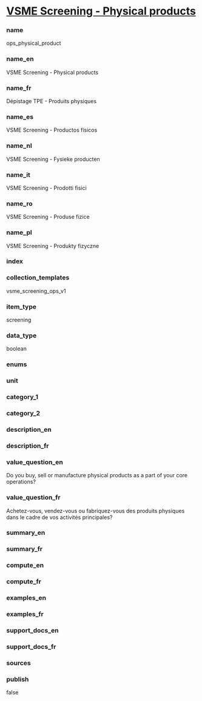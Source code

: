 
# [VSME Screening - Physical products](#ops_physical_product)

### name

ops_physical_product

### name_en

VSME Screening - Physical products

### name_fr

Dépistage TPE - Produits physiques

### name_es

VSME Screening - Productos físicos

### name_nl

VSME Screening - Fysieke producten

### name_it

VSME Screening - Prodotti fisici

### name_ro

VSME Screening - Produse fizice

### name_pl

VSME Screening - Produkty fizyczne

### index



### collection_templates

vsme_screening_ops_v1

### item_type

screening

### data_type

boolean

### enums


### unit


### category_1


### category_2


### description_en


### description_fr


### value_question_en

Do you buy, sell or manufacture physical products as a part of your core operations? 

### value_question_fr

Achetez-vous, vendez-vous ou fabriquez-vous des produits physiques dans le cadre de vos
activités principales?

### summary_en


### summary_fr


### compute_en


### compute_fr


### examples_en


### examples_fr


### support_docs_en


### support_docs_fr


### sources


### publish

false
